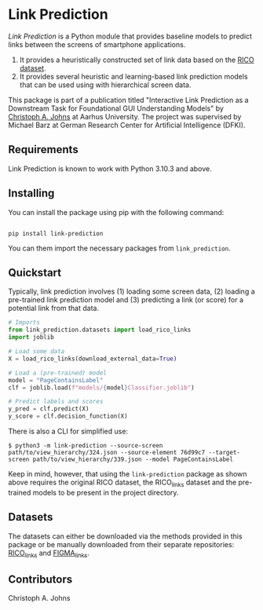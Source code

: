 # Link Prediction

_Link Prediction_ is a Python module that provides baseline models to predict links between the screens of smartphone applications.

1. It provides a heuristically constructed set of link data based on the [RICO dataset](https://interactionmining.org/rico).
2. It provides several heuristic and learning-based link prediction models that can be used using with hierarchical screen data.

This package is part of a publication titled "Interactive Link Prediction as a Downstream Task for Foundational GUI Understanding Models" by [Christoph A. Johns](mailto:christophjohns@aalto.fi?subject=[GitHub]%20Suggested%20Links%Figma%Plugin) at Aarhus University.
The project was supervised by Michael Barz at German Research Center for Artificial Intelligence (DFKI).

## Requirements

Link Prediction is known to work with Python 3.10.3 and above.

## Installing

You can install the package using pip with the following command:

```Shell

pip install link-prediction

```

You can them import the necessary packages from `link_prediction`.

## Quickstart

Typically, link prediction involves (1) loading some screen data, (2) loading a pre-trained link prediction model and (3) predicting a link (or score) for a potential link from that data.

```Python
# Imports
from link_prediction.datasets import load_rico_links
import joblib

# Load some data
X = load_rico_links(download_external_data=True)

# Load a (pre-trained) model
model = "PageContainsLabel"
clf = joblib.load(f"models/{model}Classifier.joblib")

# Predict labels and scores
y_pred = clf.predict(X)
y_score = clf.decision_function(X)
```

There is also a CLI for simplified use:

```Shell
$ python3 -m link-prediction --source-screen path/to/view_hierarchy/324.json --source-element 76d99c7 --target-screen path/to/view_hierarchy/339.json --model PageContainsLabel
```

Keep in mind, however, that using the `link-prediction` package as shown above requires the original RICO dataset, the RICO<sub>links</sub> dataset and the pre-trained models to be present in the project directory.

## Datasets

The datasets can either be downloaded via the methods provided in this package or be manually downloaded from their separate repositories: [RICO<sub>links</sub>](https://github.com/christophajohns/rico-links) and [FIGMA<sub>links</sub>](https://github.com/christophajohns/figma-links).

## Contributors

Christoph A. Johns
